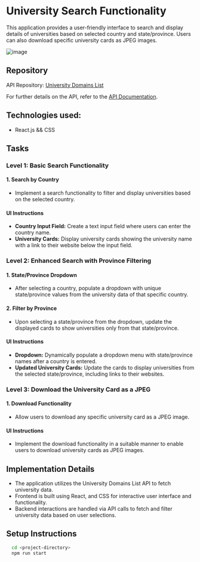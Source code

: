 # University Search Functionality

This application provides a user-friendly interface to search and display details of universities based on selected country and state/province. Users can also download specific university cards as JPEG images.<br>

![image](https://github.com/Daxrajsinh/aubergine-University_Search_Functionality/assets/107194145/7fffc3da-7987-440c-b739-5acc15faf8b6)

## Repository

API Repository: [University Domains List](https://github.com/Hipo/university-domains-list)

For further details on the API, refer to the [API Documentation](https://github.com/Hipo/university-domains-list#2---using-the-hosted-api).

## Technologies used:
- React.js && CSS

## Tasks

### Level 1: Basic Search Functionality

#### 1. Search by Country

- Implement a search functionality to filter and display universities based on the selected country.

#### UI Instructions

- **Country Input Field:** Create a text input field where users can enter the country name.
- **University Cards:** Display university cards showing the university name with a link to their website below the input field.

### Level 2: Enhanced Search with Province Filtering

#### 1. State/Province Dropdown

- After selecting a country, populate a dropdown with unique state/province values from the university data of that specific country.

#### 2. Filter by Province

- Upon selecting a state/province from the dropdown, update the displayed cards to show universities only from that state/province.

#### UI Instructions

- **Dropdown:** Dynamically populate a dropdown menu with state/province names after a country is entered.
- **Updated University Cards:** Update the cards to display universities from the selected state/province, including links to their websites.

### Level 3: Download the University Card as a JPEG

#### 1. Download Functionality

- Allow users to download any specific university card as a JPEG image.

#### UI Instructions

- Implement the download functionality in a suitable manner to enable users to download university cards as JPEG images.

## Implementation Details

- The application utilizes the University Domains List API to fetch university data.
- Frontend is built using React, and CSS for interactive user interface and functionality.
- Backend interactions are handled via API calls to fetch and filter university data based on user selections.

## Setup Instructions
```bash
  cd <project-directory>
  npm run start
```
